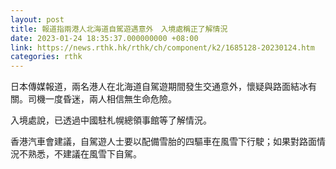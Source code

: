 ```yaml
---
layout: post
title: 報道指兩港人北海道自駕遊遇意外　入境處稱正了解情況
date: 2023-01-24 18:35:37.000000000 +08:00
link: https://news.rthk.hk/rthk/ch/component/k2/1685128-20230124.htm
categories: rthk
---
```


日本傳媒報道，兩名港人在北海道自駕遊期間發生交通意外，懷疑與路面結冰有關。司機一度昏迷，兩人相信無生命危險。

入境處說，已透過中國駐札幌總領事館等了解情況。

香港汽車會建議，自駕遊人士要以配備雪胎的四驅車在風雪下行駛；如果對路面情況不熟悉，不建議在風雪下自駕。
